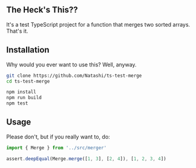 ## The Heck's This??

It's a test TypeScript project for a function that merges two sorted arrays. That's it.

## Installation

Why would you ever want to use this? Well, anyway.

```bash
git clone https://github.com/Natashi/ts-test-merge
cd ts-test-merge

npm install
npm run build
npm test
```

## Usage

Please don't, but if you really want to, do:

```ts
import { Merge } from '../src/merger'

assert.deepEqual(Merge.merge([1, 3], [2, 4]), [1, 2, 3, 4])
```
